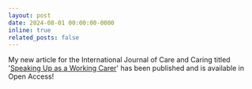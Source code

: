 ```yaml
---
layout: post
date: 2024-08-01 00:00:00-0000
inline: true
related_posts: false
---
```


My new article for the International Journal of Care and Caring titled '[Speaking Up as a Working Carer](https://doi.org/10.1332/23978821Y2023D000000007)' has been published and is available in Open Access!